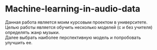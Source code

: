 # Machine-learning-in-audio-data

Данная работа является моим курсовым проектом в университете.<br>
Целью работы является обучить несколько моделей (с и без учителя) определять жанр музыки. <br>
Далее выбрать наиболее перспективную модель и попробовать улучшить ее.<br>

